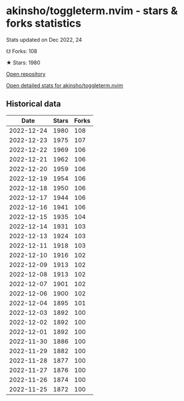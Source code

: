 # akinsho/toggleterm.nvim - stars & forks statistics

Stats updated on Dec 2022, 24

☋ Forks: 108

★ Stars: 1980

[Open repository](https://github.com/akinsho/toggleterm.nvim)

[Open detailed stats for akinsho/toggleterm.nvim](https://reviewgithub.com/rep/akinsho/toggleterm.nvim)

## Historical data
| Date | Stars | Forks |
|------|-------|-------|
| 2022-12-24 | 1980 | 108 | 
| 2022-12-23 | 1975 | 107 | 
| 2022-12-22 | 1969 | 106 | 
| 2022-12-21 | 1962 | 106 | 
| 2022-12-20 | 1959 | 106 | 
| 2022-12-19 | 1954 | 106 | 
| 2022-12-18 | 1950 | 106 | 
| 2022-12-17 | 1944 | 106 | 
| 2022-12-16 | 1941 | 106 | 
| 2022-12-15 | 1935 | 104 | 
| 2022-12-14 | 1931 | 103 | 
| 2022-12-13 | 1924 | 103 | 
| 2022-12-11 | 1918 | 103 | 
| 2022-12-10 | 1916 | 102 | 
| 2022-12-09 | 1913 | 102 | 
| 2022-12-08 | 1913 | 102 | 
| 2022-12-07 | 1901 | 102 | 
| 2022-12-06 | 1900 | 102 | 
| 2022-12-04 | 1895 | 101 | 
| 2022-12-03 | 1892 | 100 | 
| 2022-12-02 | 1892 | 100 | 
| 2022-12-01 | 1892 | 100 | 
| 2022-11-30 | 1886 | 100 | 
| 2022-11-29 | 1882 | 100 | 
| 2022-11-28 | 1877 | 100 | 
| 2022-11-27 | 1876 | 100 | 
| 2022-11-26 | 1874 | 100 | 
| 2022-11-25 | 1872 | 100 | 

